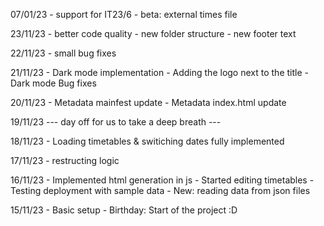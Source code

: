 07/01/23
    - support for IT23/6
    - beta: external times file

23/11/23
    - better code quality
    - new folder structure
    - new footer text

22/11/23
    - small bug fixes

21/11/23
    - Dark mode implementation
    - Adding the logo next to the title
    - Dark mode Bug fixes

20/11/23
    - Metadata mainfest update
    - Metadata index.html update

19/11/23
    --- day off for us to take a deep breath ---

18/11/23
    - Loading timetables & switiching dates fully implemented

17/11/23
    - restructing logic

16/11/23
    - Implemented html generation in js
    - Started editing timetables
    - Testing deployment with sample data
    - New: reading data from json files

15/11/23
    - Basic setup
    - Birthday: Start of the project :D

